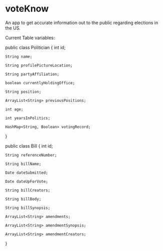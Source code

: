 # voteKnow
An app to get accurate information out to the public regarding elections in the US.

Current Table variables:

public class Politician
{
    int id;

    String name;

    String profilePictureLocation;

    String partyAffiliation;

    boolean currentlyHoldingOffice;

    String position;

    ArrayList<String> previousPositions;

    int age;

    int yearsInPolitics;

    HashMap<String, Boolean> votingRecord;
}

public class Bill
{
    int id;

    String referenceNumber;

    String billName;

    Date dateSubmitted;

    Date dateUpForVote;

    String billCreators;

    String billBody;

    String billSynopsis;

    ArrayList<String> amendments;

    ArrayList<String> amendmentSynopsis;

    ArrayList<String> amendmentCreators;
}


